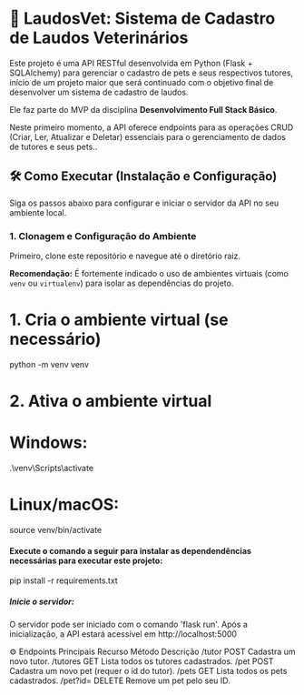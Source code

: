 # 🐾 LaudosVet: Sistema de Cadastro de Laudos Veterinários
Este projeto é uma API RESTful desenvolvida em Python (Flask + SQLAlchemy) para gerenciar o cadastro de pets e seus respectivos tutores, início de um projeto maior que será continuado com o objetivo final de desenvolver um sistema de cadastro de laudos.

Ele faz parte do MVP da disciplina **Desenvolvimento Full Stack Básico**.

Neste primeiro momento, a API oferece endpoints para as operações CRUD (Criar, Ler, Atualizar e Deletar) essenciais para o gerenciamento de dados de tutores e seus pets..

## 🛠️ Como Executar (Instalação e Configuração)

Siga os passos abaixo para configurar e iniciar o servidor da API no seu ambiente local.

### 1. Clonagem e Configuração do Ambiente

Primeiro, clone este repositório e navegue até o diretório raiz.

**Recomendação:** É fortemente indicado o uso de ambientes virtuais (como `venv` ou `virtualenv`) para isolar as dependências do projeto.

# 1. Cria o ambiente virtual (se necessário)
python -m venv venv

# 2. Ativa o ambiente virtual
# Windows:
.\venv\Scripts\activate
# Linux/macOS:
source venv/bin/activate

#### Execute o comando a seguir para instalar as dependendências necessárias para executar este projeto:
pip install -r requirements.txt

##### Inicie o servidor:
O servidor pode ser iniciado com o comando 'flask run'. Após a inicialização, a API estará acessível em http://localhost:5000

⚙️ Endpoints Principais
Recurso	Método	Descrição
/tutor	POST	Cadastra um novo tutor.
/tutores	GET	Lista todos os tutores cadastrados.
/pet	POST	Cadastra um novo pet (requer o id do tutor).
/pets	GET	Lista todos os pets cadastrados.
/pet?id=<id>	DELETE	Remove um pet pelo seu ID.